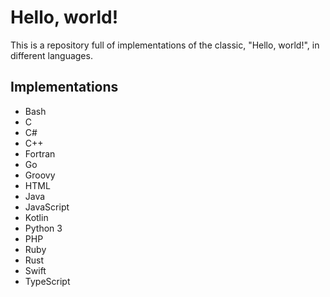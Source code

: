 # Hello, world!
This is a repository full of implementations of the classic, "Hello, world!", in different languages.

## Implementations
- Bash
- C
- C#
- C++
- Fortran
- Go
- Groovy
- HTML
- Java
- JavaScript
- Kotlin
- Python 3
- PHP
- Ruby
- Rust
- Swift
- TypeScript
